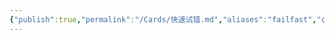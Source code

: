 ```yaml
---
{"publish":true,"permalink":"/Cards/快速试错.md","aliases":"failfast","created":"2024-02-27","modified":"2024-03-20","published":"2025-07-09T18:55:11.358+08:00","cssclasses":""}
---
```




